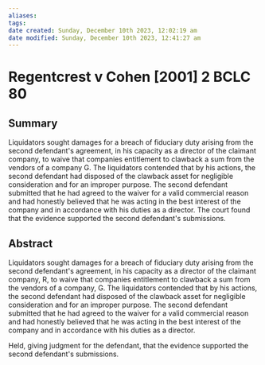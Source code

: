 ```yaml
---
aliases: 
tags: 
date created: Sunday, December 10th 2023, 12:02:19 am
date modified: Sunday, December 10th 2023, 12:41:27 am
---
```


# Regentcrest v Cohen [2001] 2 BCLC 80

## Summary

Liquidators sought damages for a breach of fiduciary duty arising from the second defendant's agreement, in his capacity as a director of the claimant company, to waive that companies entitlement to clawback a sum from the vendors of a company G. The liquidators contended that by his actions, the second defendant had disposed of the clawback asset for negligible consideration and for an improper purpose. The second defendant submitted that he had agreed to the waiver for a valid commercial reason and had honestly believed that he was acting in the best interest of the company and in accordance with his duties as a director. The court found that the evidence supported the second defendant's submissions.

## Abstract

Liquidators sought damages for a breach of fiduciary duty arising from the second defendant's agreement, in his capacity as a director of the claimant company, R, to waive that companies entitlement to clawback a sum from the vendors of a company, G. The liquidators contended that by his actions, the second defendant had disposed of the clawback asset for negligible consideration and for an improper purpose. The second defendant submitted that he had agreed to the waiver for a valid commercial reason and had honestly believed that he was acting in the best interest of the company and in accordance with his duties as a director.

Held, giving judgment for the defendant, that the evidence supported the second defendant's submissions.
